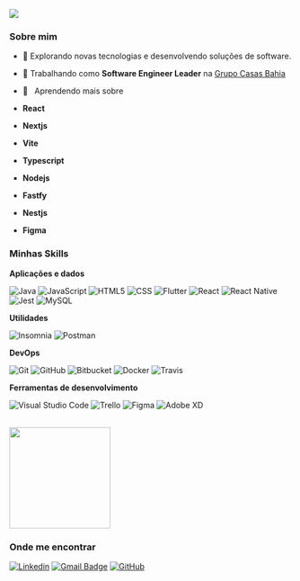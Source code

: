 
![](https://komarev.com/ghpvc/?username=frafaelptu&color=006bed)

<h3>Sobre mim</h3>

- 🤔 Explorando novas tecnologias e desenvolvendo soluções de software.
  
- 💼 Trabalhando como **Software Engineer Leader** na <a href="LINK DA EMPRESA">Grupo Casas Bahia</a>
- 🌱 &nbsp; Aprendendo mais sobre
- **React**
- **Nextjs**
- **Vite**
- **Typescript**
- **Nodejs**
- **Fastfy**
- **Nestjs**
- **Figma**

<h3>Minhas Skills</h3>

**Aplicações e dados**

![Java](https://img.shields.io/badge/-Java-333333?style=flat&logo=Java&logoColor=007396)
![JavaScript](https://img.shields.io/badge/-JavaScript-333333?style=flat&logo=javascript)
![HTML5](https://img.shields.io/badge/-HTML5-333333?style=flat&logo=HTML5)
![CSS](https://img.shields.io/badge/-CSS-333333?style=flat&logo=CSS3&logoColor=1572B6)
![Flutter](https://img.shields.io/badge/-Flutter-333333?style=flat&logo=Flutter)
![React](https://img.shields.io/badge/-React-333333?style=flat&logo=react)
![React Native](https://img.shields.io/badge/-React%20Native-333333?style=flat&logo=react)
![Jest](https://img.shields.io/badge/-Jest-333333?style=flat&logo=jest)
![MySQL](https://img.shields.io/badge/-MySQL-333333?style=flat&logo=mysql)

**Utilidades**

![Insomnia](https://img.shields.io/badge/-Insomnia-333333?style=flat&logo=insomnia)
![Postman](https://img.shields.io/badge/-Postman-333333?style=flat&logo=postman)

**DevOps**

![Git](https://img.shields.io/badge/-Git-333333?style=flat&logo=git)
![GitHub](https://img.shields.io/badge/-GitHub-333333?style=flat&logo=github)
![Bitbucket](https://img.shields.io/badge/-Bitbucket-333333?style=flat&logo=bitbucket)
![Docker](https://img.shields.io/badge/-Docker-333333?style=flat&logo=docker)
![Travis](https://img.shields.io/badge/-Travis-333333?style=flat&logo=travis)

**Ferramentas de desenvolvimento**

![Visual Studio Code](https://img.shields.io/badge/-Visual%20Studio%20Code-333333?style=flat&logo=visual-studio-code&logoColor=007ACC)
![Trello](https://img.shields.io/badge/-Trello-333333?style=flat&logo=trello&logoColor=007ACC)
![Figma](https://img.shields.io/badge/-Figma-333333?style=flat&logo=figma&logoColor=007ACC)
![Adobe XD](https://img.shields.io/badge/-Adobe%20XD-333333?style=flat&logo=adobe-xd&logoColor=007ACC)

<br/>

<a href="https://github.com/frafaelptu" title="Perfil do Francisco Rafael">
  <img height="180em" src="https://github-readme-stats.vercel.app/api?username=frafaelptu&themey=dracula&show_icons=true" />
</a>

<h3>Onde me encontrar</h3>

[![Linkedin](https://img.shields.io/badge/-Francisco-blue?style=flat-square&logo=Linkedin&logoColor=white&link=https://www.linkedin.com/in/franciscorafael?utm_source=share&utm_campaign=share_via&utm_content=profile&utm_medium=ios_app)](https://www.linkedin.com/in/franciscorafael?utm_source=share&utm_campaign=share_via&utm_content=profile&utm_medium=ios_app)
[![Gmail Badge](https://img.shields.io/badge/-francisco-006bed?style=flat-square&logo=Gmail&logoColor=white&link=mailto:francisco.rafael.dev@gmail.com)](mailto:francisco.rafael.dev@gmail.com)
[![GitHub](https://img.shields.io/github/followers/iuricode?label=follow&style=social)](LINK-[DO-SEUc-GITHUB](https://github.com/frafaelptu/frafaelptu/edit/master/README.md)httpsu://github.com/frafaelptu)
